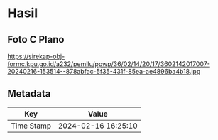 # Hasil

## Foto C Plano

https://sirekap-obj-formc.kpu.go.id/a232/pemilu/ppwp/36/02/14/20/17/3602142017007-20240216-153514--878abfac-5f35-431f-85ea-ae4896ba4b18.jpg


## Metadata

| Key        | Value               |
| ---------- | ------------------- |
| Time Stamp | 2024-02-16 16:25:10 |



